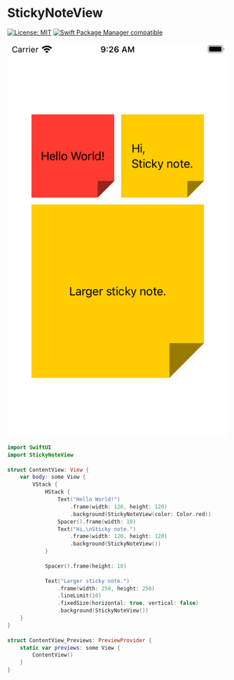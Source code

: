 # StickyNoteView

[![License: MIT](https://img.shields.io/badge/License-MIT-yellow.svg)](https://opensource.org/licenses/MIT)
[![Swift Package Manager compatible](https://img.shields.io/badge/Swift%20Package%20Manager-compatible-brightgreen.svg)](https://github.com/apple/swift-package-manager)

![Sticky Note View Sample](./image.png)

```swift
import SwiftUI
import StickyNoteView

struct ContentView: View {
    var body: some View {
        VStack {
            HStack {
                Text("Hello World!")
                    .frame(width: 120, height: 120)
                    .background(StickyNoteView(color: Color.red))
                Spacer().frame(width: 10)
                Text("Hi,\nSticky note.")
                    .frame(width: 120, height: 120)
                    .background(StickyNoteView())
            }
            
            Spacer().frame(height: 10)
            
            Text("Larger sticky note.")
                .frame(width: 250, height: 250)
                .lineLimit(10)
                .fixedSize(horizontal: true, vertical: false)
                .background(StickyNoteView())
    }
}

struct ContentView_Previews: PreviewProvider {
    static var previews: some View {
        ContentView()
    }
}
```
